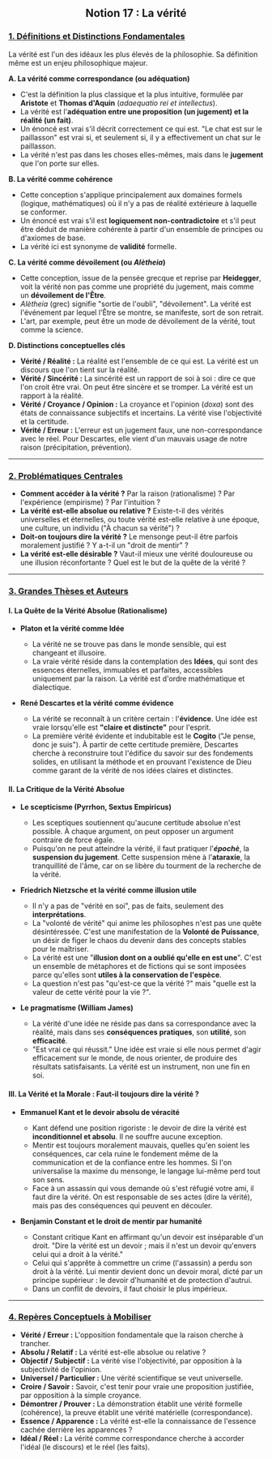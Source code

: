 ## <center>Notion 17 : La vérité</center>

### <u>1. Définitions et Distinctions Fondamentales</u>

La vérité est l'un des idéaux les plus élevés de la philosophie. Sa définition même est un enjeu philosophique majeur.

**A. La vérité comme correspondance (ou adéquation)**
-   C'est la définition la plus classique et la plus intuitive, formulée par **Aristote** et **Thomas d'Aquin** (*adaequatio rei et intellectus*).
-   La vérité est l'**adéquation entre une proposition (un jugement) et la réalité (un fait)**.
-   Un énoncé est vrai s'il décrit correctement ce qui est. "Le chat est sur le paillasson" est vrai si, et seulement si, il y a effectivement un chat sur le paillasson.
-   La vérité n'est pas dans les choses elles-mêmes, mais dans le **jugement** que l'on porte sur elles.

**B. La vérité comme cohérence**
-   Cette conception s'applique principalement aux domaines formels (logique, mathématiques) où il n'y a pas de réalité extérieure à laquelle se conformer.
-   Un énoncé est vrai s'il est **logiquement non-contradictoire** et s'il peut être déduit de manière cohérente à partir d'un ensemble de principes ou d'axiomes de base.
-   La vérité ici est synonyme de **validité** formelle.

**C. La vérité comme dévoilement (ou *Alètheia*)**
-   Cette conception, issue de la pensée grecque et reprise par **Heidegger**, voit la vérité non pas comme une propriété du jugement, mais comme un **dévoilement de l'Être**.
-   *Alètheia* (grec) signifie "sortie de l'oubli", "dévoilement". La vérité est l'événement par lequel l'Être se montre, se manifeste, sort de son retrait.
-   L'art, par exemple, peut être un mode de dévoilement de la vérité, tout comme la science.

**D. Distinctions conceptuelles clés**
-   **Vérité / Réalité :** La réalité est l'ensemble de ce qui est. La vérité est un discours que l'on tient sur la réalité.
-   **Vérité / Sincérité :** La sincérité est un rapport de soi à soi : dire ce que l'on croit être vrai. On peut être sincère et se tromper. La vérité est un rapport à la réalité.
-   **Vérité / Croyance / Opinion :** La croyance et l'opinion (*doxa*) sont des états de connaissance subjectifs et incertains. La vérité vise l'objectivité et la certitude.
-   **Vérité / Erreur :** L'erreur est un jugement faux, une non-correspondance avec le réel. Pour Descartes, elle vient d'un mauvais usage de notre raison (précipitation, prévention).

---

### <u>2. Problématiques Centrales</u>

-   **Comment accéder à la vérité ?** Par la raison (rationalisme) ? Par l'expérience (empirisme) ? Par l'intuition ?
-   **La vérité est-elle absolue ou relative ?** Existe-t-il des vérités universelles et éternelles, ou toute vérité est-elle relative à une époque, une culture, un individu ("À chacun sa vérité") ?
-   **Doit-on toujours dire la vérité ?** Le mensonge peut-il être parfois moralement justifié ? Y a-t-il un "droit de mentir" ?
-   **La vérité est-elle désirable ?** Vaut-il mieux une vérité douloureuse ou une illusion réconfortante ? Quel est le but de la quête de la vérité ?

---

### <u>3. Grandes Thèses et Auteurs</u>

#### **I. La Quête de la Vérité Absolue (Rationalisme)**

-   **Platon et la vérité comme Idée**
    -   La vérité ne se trouve pas dans le monde sensible, qui est changeant et illusoire.
    -   La vraie vérité réside dans la contemplation des **Idées**, qui sont des essences éternelles, immuables et parfaites, accessibles uniquement par la raison. La vérité est d'ordre mathématique et dialectique.

-   **René Descartes et la vérité comme évidence**
    -   La vérité se reconnaît à un critère certain : l'**évidence**. Une idée est vraie lorsqu'elle est **"claire et distincte"** pour l'esprit.
    -   La première vérité évidente et indubitable est le **Cogito** ("Je pense, donc je suis"). À partir de cette certitude première, Descartes cherche à reconstruire tout l'édifice du savoir sur des fondements solides, en utilisant la méthode et en prouvant l'existence de Dieu comme garant de la vérité de nos idées claires et distinctes.

#### **II. La Critique de la Vérité Absolue**

-   **Le scepticisme (Pyrrhon, Sextus Empiricus)**
    -   Les sceptiques soutiennent qu'aucune certitude absolue n'est possible. À chaque argument, on peut opposer un argument contraire de force égale.
    -   Puisqu'on ne peut atteindre la vérité, il faut pratiquer l'***épochè***, la **suspension du jugement**. Cette suspension mène à l'**ataraxie**, la tranquillité de l'âme, car on se libère du tourment de la recherche de la vérité.

-   **Friedrich Nietzsche et la vérité comme illusion utile**
    -   Il n'y a pas de "vérité en soi", pas de faits, seulement des **interprétations**.
    -   La "volonté de vérité" qui anime les philosophes n'est pas une quête désintéressée. C'est une manifestation de la **Volonté de Puissance**, un désir de figer le chaos du devenir dans des concepts stables pour le maîtriser.
    -   La vérité est une "**illusion dont on a oublié qu'elle en est une**". C'est un ensemble de métaphores et de fictions qui se sont imposées parce qu'elles sont **utiles à la conservation de l'espèce**.
    -   La question n'est pas "qu'est-ce que la vérité ?" mais "quelle est la valeur de cette vérité pour la vie ?".

-   **Le pragmatisme (William James)**
    -   La vérité d'une idée ne réside pas dans sa correspondance avec la réalité, mais dans ses **conséquences pratiques**, son **utilité**, son **efficacité**.
    -   "Est vrai ce qui réussit." Une idée est vraie si elle nous permet d'agir efficacement sur le monde, de nous orienter, de produire des résultats satisfaisants. La vérité est un instrument, non une fin en soi.

#### **III. La Vérité et la Morale : Faut-il toujours dire la vérité ?**

-   **Emmanuel Kant et le devoir absolu de véracité**
    -   Kant défend une position rigoriste : le devoir de dire la vérité est **inconditionnel et absolu**. Il ne souffre aucune exception.
    -   Mentir est toujours moralement mauvais, quelles qu'en soient les conséquences, car cela ruine le fondement même de la communication et de la confiance entre les hommes. Si l'on universalise la maxime du mensonge, le langage lui-même perd tout son sens.
    -   Face à un assassin qui vous demande où s'est réfugié votre ami, il faut dire la vérité. On est responsable de ses actes (dire la vérité), mais pas des conséquences qui peuvent en découler.

-   **Benjamin Constant et le droit de mentir par humanité**
    -   Constant critique Kant en affirmant qu'un devoir est inséparable d'un droit. "Dire la vérité est un devoir ; mais il n'est un devoir qu'envers celui qui a droit à la vérité."
    -   Celui qui s'apprête à commettre un crime (l'assassin) a perdu son droit à la vérité. Lui mentir devient donc un devoir moral, dicté par un principe supérieur : le devoir d'humanité et de protection d'autrui.
    -   Dans un conflit de devoirs, il faut choisir le plus impérieux.

---

### <u>4. Repères Conceptuels à Mobiliser</u>

-   **Vérité / Erreur :** L'opposition fondamentale que la raison cherche à trancher.
-   **Absolu / Relatif :** La vérité est-elle absolue ou relative ?
-   **Objectif / Subjectif :** La vérité vise l'objectivité, par opposition à la subjectivité de l'opinion.
-   **Universel / Particulier :** Une vérité scientifique se veut universelle.
-   **Croire / Savoir :** Savoir, c'est tenir pour vraie une proposition justifiée, par opposition à la simple croyance.
-   **Démontrer / Prouver :** La démonstration établit une vérité formelle (cohérence), la preuve établit une vérité matérielle (correspondance).
-   **Essence / Apparence :** La vérité est-elle la connaissance de l'essence cachée derrière les apparences ?
-   **Idéal / Réel :** La vérité comme correspondance cherche à accorder l'idéal (le discours) et le réel (les faits).
